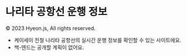 # 나리타 공항선  운행 정보
© 2023 Hyeon.js, All rights reserved.

- 케이세이 전철 나리타 공항선의 실시간 운행 정보를 확인할 수 있는 사이트에요.
- 백-엔드는 공개할 계획이 없어요.

